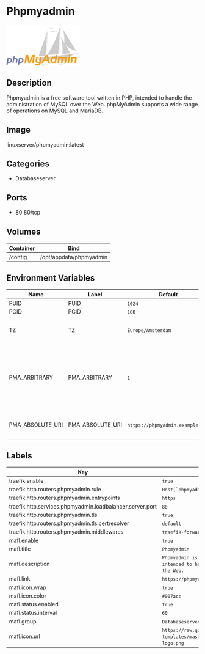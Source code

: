 # Phpmyadmin

![Logo](images/Phpmyadmin.png)

## Description
Phpmyadmin is a free software tool written in PHP, intended to handle the administration of MySQL over the Web. phpMyAdmin supports a wide range of operations on MySQL and MariaDB.

## Image
linuxserver/phpmyadmin:latest

## Categories
- Databaseserver

## Ports
- 80:80/tcp

## Volumes
| Container | Bind |
|-----------|------|
| /config | /opt/appdata/phpmyadmin |

## Environment Variables
| Name | Label | Default | Description |
|------|-------|---------|-------------|
| PUID | PUID | ```1024``` | ```for GroupID``` |
| PGID | PGID | ```100``` | ```for UserID``` |
| TZ | TZ | ```Europe/Amsterdam``` | ```Specify a timezone to use for example Europe/Amsterdam``` |
| PMA_ARBITRARY | PMA_ARBITRARY | ```1``` | ```Set to `1` to allow you to connect to any server. Setting to `0` will only allow you to connect to specified hosts (See Application Setup)``` |
| PMA_ABSOLUTE_URI | PMA_ABSOLUTE_URI | ```https://phpmyadmin.example.com``` | ```Set the URL you will use to access the web frontend``` |

## Labels
| Key | Value |
|-----|-------|
| traefik.enable | ```true``` |
| traefik.http.routers.phpmyadmin.rule | ```Host(`phpmyadmin.{$TRAEFIK_INGRESS_DOMAIN}`)``` |
| traefik.http.routers.phpmyadmin.entrypoints | ```https``` |
| traefik.http.services.phpmyadmin.loadbalancer.server.port | ```80``` |
| traefik.http.routers.phpmyadmin.tls | ```true``` |
| traefik.http.routers.phpmyadmin.tls.certresolver | ```default``` |
| traefik.http.routers.phpmyadmin.middlewares | ```traefik-forward-auth``` |
| mafl.enable | ```true``` |
| mafl.title | ```Phpmyadmin``` |
| mafl.description | ```Phpmyadmin is a free software tool written in PHP, intended to handle the administration of MySQL over the Web.``` |
| mafl.link | ```https://phpmyadmin.{$TRAEFIK_INGRESS_DOMAIN}``` |
| mafl.icon.wrap | ```true``` |
| mafl.icon.color | ```#007acc``` |
| mafl.status.enabled | ```true``` |
| mafl.status.interval | ```60``` |
| mafl.group | ```Databaseserver``` |
| mafl.icon.url | ```https://raw.githubusercontent.com/linuxserver/docker-templates/master/linuxserver.io/img/phpmyadmin-logo.png``` |

